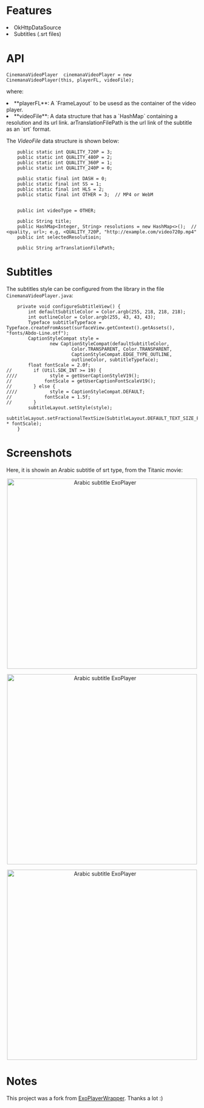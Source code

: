 Features
==
<li> OkHttpDataSource
<li> Subtitles (.srt files)


API
==
```CinemanaVideoPlayer  cinemanaVideoPlayer = new CinemanaVideoPlayer(this, playerFL, videoFile);```


where:
<li> **playerFL**: A `FrameLayout` to be usesd as the container of the video player.
<li> **videoFile**: A data structure that has a `HashMap` containing a resolution and its url link.
arTranslationFilePath is the url link of the subtitle as an `srt` format.

The *VideoFile* data structure is shown below:

```
    public static int QUALITY_720P = 3;
    public static int QUALITY_480P = 2;
    public static int QUALITY_360P = 1;
    public static int QUALITY_240P = 0;

    public static final int DASH = 0;
    public static final int SS = 1;
    public static final int HLS = 2;
    public static final int OTHER = 3;  // MP4 or WebM


    public int videoType = OTHER;

    public String title;
    public HashMap<Integer, String> resolutions = new HashMap<>();  // <quality, url>; e.g, <QUALITY_720P, "http://example.com/video720p.mp4"
    public int selectedResolutioin;

    public String arTranslationFilePath;
```


Subtitles
==

The subtitles style can be configured from the library in the file `CinemanaVideoPlayer.java`:

```
    private void configureSubtitleView() {
        int defaultSubtitleColor = Color.argb(255, 218, 218, 218);
        int outlineColor = Color.argb(255, 43, 43, 43);
        Typeface subtitleTypeface = Typeface.createFromAsset(surfaceView.getContext().getAssets(), "fonts/Abdo-Line.otf");
        CaptionStyleCompat style =
                new CaptionStyleCompat(defaultSubtitleColor,
                        Color.TRANSPARENT, Color.TRANSPARENT,
                        CaptionStyleCompat.EDGE_TYPE_OUTLINE,
                        outlineColor, subtitleTypeface);
        float fontScale = 2.0f;
//        if (Util.SDK_INT >= 19) {
////            style = getUserCaptionStyleV19();
//            fontScale = getUserCaptionFontScaleV19();
//        } else {
////            style = CaptionStyleCompat.DEFAULT;
//            fontScale = 1.5f;
//        }
        subtitleLayout.setStyle(style);
        subtitleLayout.setFractionalTextSize(SubtitleLayout.DEFAULT_TEXT_SIZE_FRACTION * fontScale);
    }
```


Screenshots
==
Here, it is showin an Arabic subtitle of srt type, from the Titanic movie:
<p align="center">
<img src="art/sc01.png" alt="Arabic subtitle ExoPlayer" title="Arabic subtitle ExoPlayer" width="500"/>
</p>
<p align="center">
<img src="art/sc04.png" alt="Arabic subtitle ExoPlayer" title="Arabic subtitle ExoPlayer" width="500"/>
</p>
<p align="center">
<img src="art/sc03.png" alt="Arabic subtitle ExoPlayer" title="Arabic subtitle ExoPlayer" width="500"/>
</p>





Notes
==
This project was a fork from [ExoPlayerWrapper](https://github.com/cklar/ExoPlayerWrapper). Thanks a lot :)